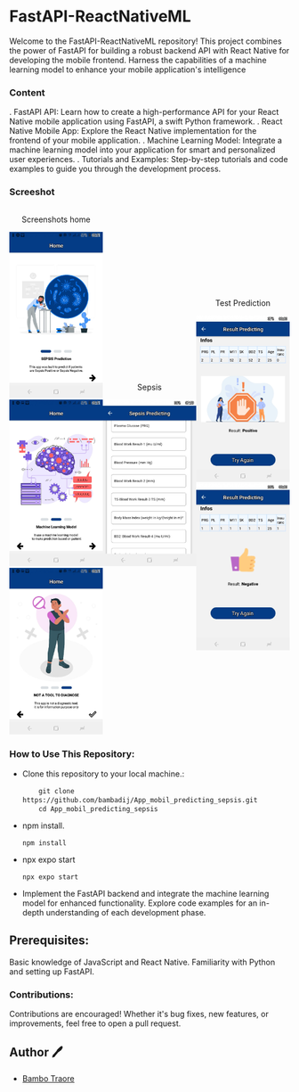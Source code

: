 # FastAPI-ReactNativeML
Welcome to the FastAPI-ReactNativeML repository! This project combines the power of FastAPI for building a robust backend API with React Native for developing the mobile frontend. 
Harness the capabilities of a machine learning model to enhance your mobile application's intelligence

### Content
. FastAPI API: Learn how to create a high-performance API for your React Native mobile application using FastAPI, a swift Python framework.
. React Native Mobile App: Explore the React Native implementation for the frontend of your mobile application.
. Machine Learning Model: Integrate a machine learning model into your application for smart and personalized user experiences.
. Tutorials and Examples: Step-by-step tutorials and code examples to guide you through the development process.

### Screeshot
<div style="display: flex; align-items: center;">
    <div style="flex: 33.33%; text-align: center;">
        <p>Screenshots home</p>
        <img src="assets/images/sep1.jpeg" alt="Top" width="300"/>
        <img src="assets/images/ml2.jpeg" alt="Top" width="300"/>
        <img src="assets/images/not2.jpeg" alt="Top" width="300"/>
    </div>
    <div style="flex: 33.33%; text-align: center;">
        <p>Sepsis</p>
        <img src="assets/images/form2.jpeg" alt="Middle" width="300"/>
        </div>
    <div style="flex: 33.33%; text-align: center;">
        <p>Test Prediction</p>
        <img src="assets/images/posi3.jpeg" alt="Middle" width="300"/>
        <img src="assets/images/neg3.jpeg" alt="Middle" width="300"/>
        </div>
</div>

### How to Use This Repository:


- Clone this repository to your local machine.:
  
          git clone https://github.com/bambadij/App_mobil_predicting_sepsis.git
          cd App_mobil_predicting_sepsis
  
- npm install.
  
      npm install
  
- npx expo start
  
      npx expo start
  
- Implement the FastAPI backend and integrate the machine learning model for enhanced functionality.
Explore code examples for an in-depth understanding of each development phase.

## Prerequisites:

Basic knowledge of JavaScript and React Native.
Familiarity with Python and setting up FastAPI.

### Contributions:
Contributions are encouraged! Whether it's bug fixes, new features, or improvements, feel free to open a pull request.

## Author 🖊️
- [Bambo Traore](https://www.linkedin.com/in/traore-bambo/)
